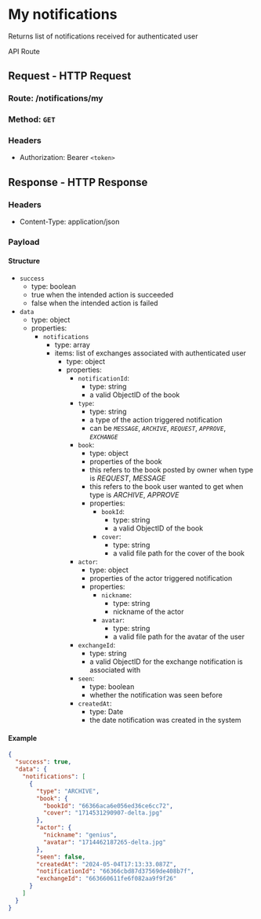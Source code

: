 # My notifications

Returns list of notifications received for authenticated user

API Route

## Request - HTTP Request

### Route: /notifications/my

### Method: `GET`

### Headers

- Authorization: Bearer `<token>`

## Response - HTTP Response

### Headers

- Content-Type: application/json

### Payload

#### Structure

- `success`
  - type: boolean
  - true when the intended action is succeeded
  - false when the intended action is failed
- `data`
  - type: object
  - properties:
    - `notifications`
      - type: array
      - items: list of exchanges associated with authenticated user
        - type: object
        - properties:
          - `notificationId`:
            - type: string
            - a valid ObjectID of the book
          - `type`:
            - type: string
            - a type of the action triggered notification
            - can be _`MESSAGE`_, _`ARCHIVE`_, _`REQUEST`_, _`APPROVE`_, _`EXCHANGE`_
          - `book`:
            - type: object
            - properties of the book
            - this refers to the book posted by owner when type is _REQUEST_, _MESSAGE_
            - this refers to the book user wanted to get when type is _ARCHIVE_, _APPROVE_
            - properties:
              - `bookId`:
                - type: string
                - a valid ObjectID of the book
              - `cover`:
                - type: string
                - a valid file path for the cover of the book
          - `actor`:
            - type: object
            - properties of the actor triggered notification
            - properties:
              - `nickname`:
                - type: string
                - nickname of the actor
              - `avatar`:
                - type: string
                - a valid file path for the avatar of the user
          - `exchangeId`:
            - type: string
            - a valid ObjectID for the exchange notification is associated with
          - `seen`:
            - type: boolean
            - whether the notification was seen before
          - `createdAt`:
            - type: Date
            - the date notification was created in the system

#### Example

```json
{
  "success": true,
  "data": {
    "notifications": [
      {
        "type": "ARCHIVE",
        "book": {
          "bookId": "66366aca6e056ed36ce6cc72",
          "cover": "1714531290907-delta.jpg"
        },
        "actor": {
          "nickname": "genius",
          "avatar": "1714462187265-delta.jpg"
        },
        "seen": false,
        "createdAt": "2024-05-04T17:13:33.087Z",
        "notificationId": "66366cbd87d37569de408b7f",
        "exchangeId": "663660611fe6f082aa9f9f26"
      }
    ]
  }
}
```
